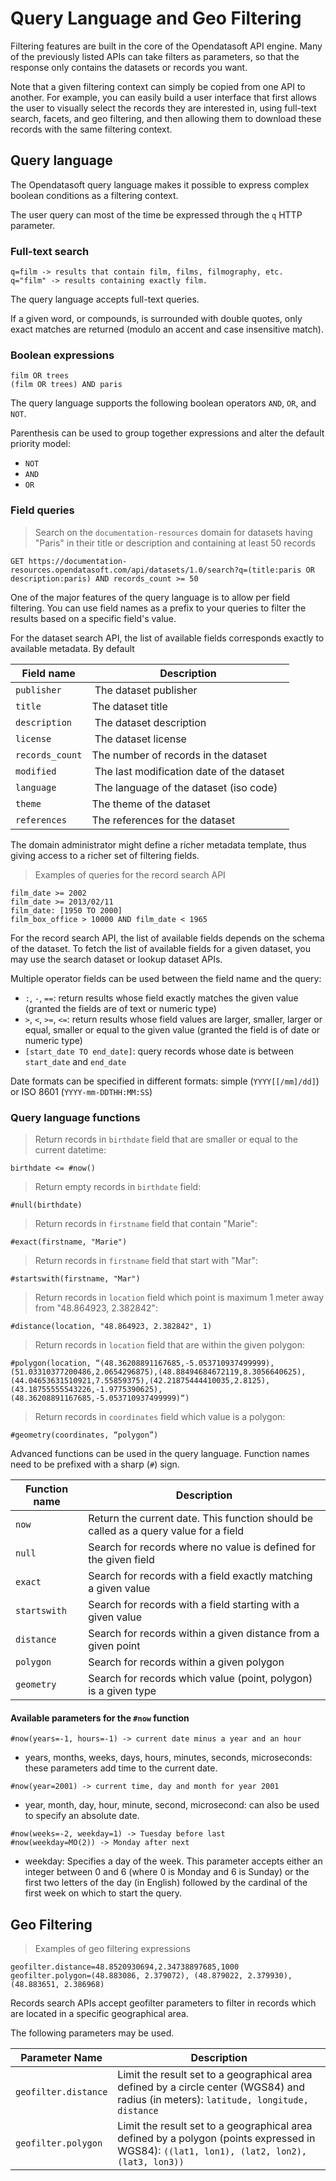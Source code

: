 # Query Language and Geo Filtering

Filtering features are built in the core of the Opendatasoft API engine. Many of the previously listed APIs can take filters as parameters, so that the response only contains the datasets or records you want.

Note that a given filtering context can simply be copied from one API to another. For example, you can easily build a
user interface that first allows the user to visually select the records they are interested in, using full-text
search, facets, and geo filtering, and then allowing them to download these records with the same filtering context.

## Query language

The Opendatasoft query language makes it possible to express complex boolean conditions as a filtering context.

The user query can most of the time be expressed through the `q` HTTP parameter.

### Full-text search

``` text
q=film -> results that contain film, films, filmography, etc.
q="film" -> results containing exactly film.
```

The query language accepts full-text queries.

If a given word, or compounds, is surrounded with double quotes, only exact matches are returned (modulo an accent and
case insensitive match).

### Boolean expressions

``` text
film OR trees
(film OR trees) AND paris
```

The query language supports the following boolean operators `AND`, `OR`, and `NOT`.

Parenthesis can be used to group together expressions and alter the default priority model:

* `NOT`
* `AND`
* `OR`

### Field queries

> Search on the `documentation-resources` domain for datasets having "Paris" in their title or description and containing at least 50 records

``` text
GET https://documentation-resources.opendatasoft.com/api/datasets/1.0/search?q=(title:paris OR description:paris) AND records_count >= 50
```

One of the major features of the query language is to allow per field filtering. You can use field names as a prefix to
your queries to filter the results based on a specific field's value.

For the dataset search API, the list of available fields corresponds exactly to available metadata. By default

Field name      | Description
----------------|------------
`publisher`     | The dataset publisher
`title`         | The dataset title
`description`   | The dataset description
`license`       | The dataset license
`records_count` | The number of records in the dataset
`modified`      | The last modification date of the dataset
`language`      | The language of the dataset (iso code)
`theme`         | The theme of the dataset
`references`    | The references for the dataset

The domain administrator might define a richer metadata template, thus giving access to a richer set of filtering fields.

> Examples of queries for the record search API

``` text
film_date >= 2002
film_date >= 2013/02/11
film_date: [1950 TO 2000]
film_box_office > 10000 AND film_date < 1965
```

For the record search API, the list of available fields depends on the schema of the dataset. To fetch the list of
available fields for a given dataset, you may use the search dataset or lookup dataset APIs.

Multiple operator fields can be used between the field name and the query:

* `:`, `-`, `==`: return results whose field exactly matches the given value (granted the fields are of text or numeric
  type)
* `>`, `<`, `>=`, `<=`: return results whose field values are larger, smaller, larger or equal, smaller or equal to the given value (granted the field is of date or numeric type)
* `[start_date TO end_date]`: query records whose date is between `start_date` and `end_date`

Date formats can be specified in different formats: simple (`YYYY[[/mm]/dd]`) or ISO 8601 (`YYYY-mm-DDTHH:MM:SS`)


### Query language functions

> Return records in `birthdate` field that are smaller or equal to the current datetime:

```text
birthdate <= #now()
```

> Return empty records in `birthdate` field:

```text
#null(birthdate)
```

> Return records in `firstname` field that contain "Marie":

```text
#exact(firstname, "Marie")
```

> Return records in `firstname` field that start with "Mar":

```text
#startswith(firstname, "Mar")
```

> Return records in `location` field which point is maximum 1 meter away from "48.864923, 2.382842":

```text
#distance(location, "48.864923, 2.382842", 1)
```

> Return records in `location` field that are within the given polygon:

```text
#polygon(location, “(48.36208891167685,-5.053710937499999),(51.03310377200486,2.0654296875),(48.88494684672119,8.3056640625),(44.04653631510921,7.55859375),(42.21875444410035,2.8125),(43.18755555543226,-1.9775390625),(48.36208891167685,-5.053710937499999)“)
```

> Return records in `coordinates` field which value is a polygon:

```text
#geometry(coordinates, “polygon”)
```

Advanced functions can be used in the query language. Function names need to be prefixed with a sharp (`#`) sign.

Function name | Description
------------- | -----------
`now`         | Return the current date. This function should be called as a query value for a field
`null`        | Search for records where no value is defined for the given field
`exact`       | Search for records with a field exactly matching a given value
`startswith`  | Search for records with a field starting with a given value
`distance`    | Search for records within a given distance from a given point
`polygon`     | Search for records within a given polygon
`geometry`    | Search for records which value (point, polygon) is a given type

#### Available parameters for the `#now` function

``` text
#now(years=-1, hours=-1) -> current date minus a year and an hour
```

* years, months, weeks, days, hours, minutes, seconds, microseconds: these parameters add time to the current date.

``` text
#now(year=2001) -> current time, day and month for year 2001
```

* year, month, day, hour, minute, second, microsecond: can also be used to specify an absolute date.

``` text
#now(weeks=-2, weekday=1) -> Tuesday before last
#now(weekday=MO(2)) -> Monday after next
```

* weekday: Specifies a day of the week. This parameter accepts either an integer between 0 and 6 (where 0 is Monday and
  6 is Sunday) or the first two letters of the day (in English) followed by the cardinal of the first week on which to
  start the query.

## Geo Filtering

> Examples of geo filtering expressions

``` text
geofilter.distance=48.8520930694,2.34738897685,1000
geofilter.polygon=(48.883086, 2.379072), (48.879022, 2.379930), (48.883651, 2.386968)
```

Records search APIs accept geofilter parameters to filter in records which are located in a specific geographical area.

The following parameters may be used.

Parameter Name       | Description
-------------------- | -----------
`geofilter.distance` | Limit the result set to a geographical area defined by a circle center (WGS84) and radius (in meters): `latitude, longitude, distance`
`geofilter.polygon`  | Limit the result set to a geographical area defined by a polygon (points expressed in WGS84): `((lat1, lon1), (lat2, lon2), (lat3, lon3))`
